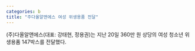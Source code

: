 ```yaml
---
categories: b
title: "주다올알앤에스 여성 위생용품 전달"
---
```

(주)다올알앤에스(대표: 강태현, 정용권)는 지난 20일 360만 원 상당의 여성 청소년 위생용품 147박스를 전달했다.